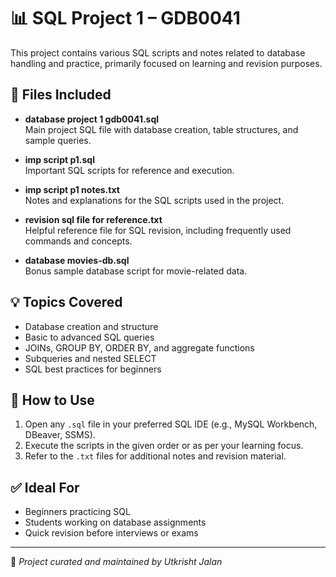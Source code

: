 # 📊 SQL Project 1 – GDB0041

This project contains various SQL scripts and notes related to database handling and practice, primarily focused on learning and revision purposes.

## 📁 Files Included

- **database project 1 gdb0041.sql**  
  Main project SQL file with database creation, table structures, and sample queries.

- **imp script p1.sql**  
  Important SQL scripts for reference and execution.

- **imp script p1 notes.txt**  
  Notes and explanations for the SQL scripts used in the project.

- **revision sql file for reference.txt**  
  Helpful reference file for SQL revision, including frequently used commands and concepts.

- **database movies-db.sql**  
  Bonus sample database script for movie-related data.

## 💡 Topics Covered

- Database creation and structure
- Basic to advanced SQL queries
- JOINs, GROUP BY, ORDER BY, and aggregate functions
- Subqueries and nested SELECT
- SQL best practices for beginners

## 📌 How to Use

1. Open any `.sql` file in your preferred SQL IDE (e.g., MySQL Workbench, DBeaver, SSMS).
2. Execute the scripts in the given order or as per your learning focus.
3. Refer to the `.txt` files for additional notes and revision material.

## ✅ Ideal For

- Beginners practicing SQL
- Students working on database assignments
- Quick revision before interviews or exams

---

📁 *Project curated and maintained by Utkrisht Jalan*
